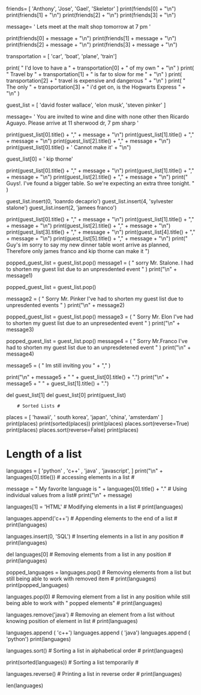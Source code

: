 friends= [ 'Anthony', 'Jose', 'Gael', 'Skeletor' ]
print(friends[0] + "\n")
print(friends[1] + "\n")
print(friends[2] + "\n")
print(friends[3] + "\n")

message= ' Lets meet at the malt shop tomorrow at 7 pm '

print(friends[0] + message + "\n")
print(friends[1] + message + "\n")
print(friends[2] + message + "\n")
print(friends[3] + message + "\n")


transportation = [ 'car', 'boat', 'plane', 'train']

print( " I'd love to have a " + transportation[0] + " of my own " + "\n"  )
print( " Travel by " + transportation[1] + " is far to slow for me " + "\n" ) 
print(  transportation[2] + " travel is expensive and dangerous " + "\n" ) 
print( " The only " + transportation[3] + " i'd get on, is the Hogwarts Express " + "\n" ) 

guest_list = [ 'david foster wallace', 'elon musk', 'steven pinker' ] 

message= ' You are invited to wine and dine with none other then Ricardo Aguayo. Please arrive at 11 sherwood dr, 7 pm sharp ' 


print(guest_list[0].title() + "," + message + "\n")
print(guest_list[1].title() + "," + message + "\n")
print(guest_list[2].title() + "," + message + "\n")
print(guest_list[0].title() + ' Cannot make it'  + "\n") 


guest_list[0] = ' kip thorne' 


print(guest_list[0].title() + "," + message + "\n")
print(guest_list[1].title() + "," + message + "\n")
print(guest_list[2].title() + "," + message + "\n")
print(" Guys!. I've found a bigger table. So we're expecting an extra three tonight. " )

guest_list.insert(0, 'loanrdo decaprio')
guest_list.insert(4, 'sylvester stalone')
guest_list.insert(2, 'jamees franco')

print(guest_list[0].title() + "," + message + "\n")
print(guest_list[1].title() + "," + message + "\n")
print(guest_list[2].title() + "," + message + "\n")
print(guest_list[3].title() + "," + message + "\n")
print(guest_list[4].title() + "," + message + "\n")
print(guest_list[5].title() + "," + message + "\n")
print(" Guy's im sorry to say my new dinner table wont arrive as planned, Therefore only james franco and kip thorne can make it ")

popped_guest_list = guest_list.pop()
message1 = ( " sorry Mr. Stalone. I had to shorten my guest list due to an unpresdented event " ) 
print("\n" + message1)

popped_guest_list = guest_list.pop()

message2 = ( " Sorry Mr. Pinker I've had to shorten my guest list due to unpresdented events " ) 
print("\n" + message2)

popped_guest_list = guest_list.pop()
message3 = ( " Sorry Mr. Elon I've had to shorten my guest list due to an unpresedented event " ) 
print("\n" + message3)

popped_guest_list = guest_list.pop()
message4 = ( " Sorry Mr.Franco I've had to shorten my guest list due to an unpresdetened event " ) 
print("\n" + message4)

message5 = ( " Im still inviting you " + "," ) 

print("\n" + message5 + " " + guest_list[0].title() + ".")
print("\n" + message5 + " " + guest_list[1].title() + ".")

del guest_list[1]
del guest_list[0]
print(guest_list)
 
        # Sorted Lists # 
        
        
places = [ 'hawaii', ' south korea', 'japan', 'china', 'amsterdam' ] 
print(places)
print(sorted(places))
print(places)
places.sort(reverse=True)
print(places)
places.sort(reverse=False)
print(places)

# Length of a list # 


languages = [ 'python' , 'c++' , 'java' , 'javascript', ] 
print("\n" + languages[0].title()) # accessing elements in a list # 

message = " My favorite language is " + languages[0].title() + "." # Using individual values from a list# 
print("\n" + message)

languages[1] = 'HTML' # Modifying elements in a list # 
print(languages)

languages.append('c++') # Appending elements to the end of a list # 
print(languages)

languages.insert(0, 'SQL') # Inserting elements in a list in any position # 
print(languages)

del languages[0] # Removing elements from a list in any position # 
print(languages)

popped_languages = languages.pop() # Removing elements from a list but still being able to work with removed item # 
print(languages)
print(popped_languages)

languages.pop(0) # Removing element from a list in any position while still being able to work with " popped elements" #
print(languages)

languages.remove('java') # Removing an element from a list without knowing position of element in list # 
print(languages)

languages.append ( 'c++')
languages.append ( 'java')
languages.append ( 'python')
print(languages)

languages.sort() # Sorting a list in alphabetical order # 
print(languages)

print(sorted(languages)) # Sorting a list temporarily # 

languages.reverse() # Printing a list in reverse order # 
print(languages)

len(languages)
